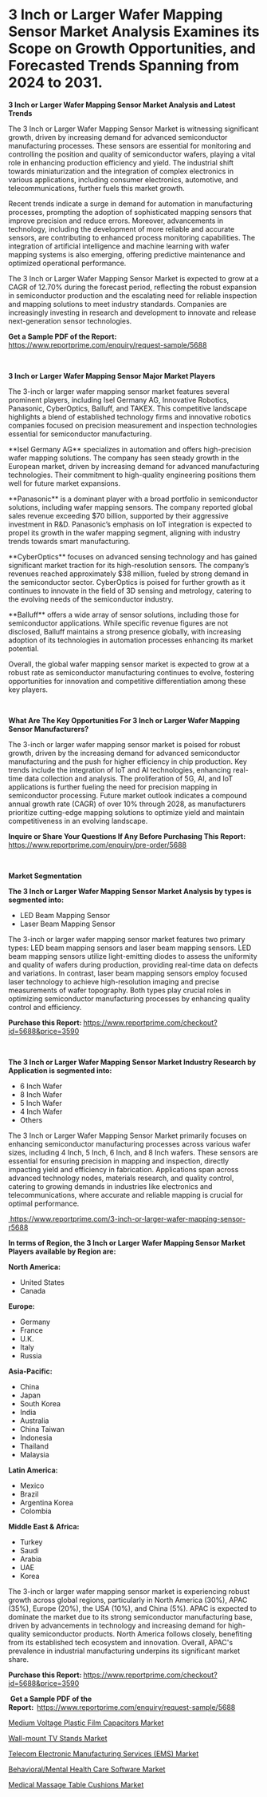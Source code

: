 <p><h1>3 Inch or Larger Wafer Mapping Sensor Market Analysis Examines its Scope on Growth Opportunities, and Forecasted Trends Spanning from 2024 to 2031.</h1></p><p><strong>3 Inch or Larger Wafer Mapping Sensor Market Analysis and Latest Trends</strong></p>
<p><p>The 3 Inch or Larger Wafer Mapping Sensor Market is witnessing significant growth, driven by increasing demand for advanced semiconductor manufacturing processes. These sensors are essential for monitoring and controlling the position and quality of semiconductor wafers, playing a vital role in enhancing production efficiency and yield. The industrial shift towards miniaturization and the integration of complex electronics in various applications, including consumer electronics, automotive, and telecommunications, further fuels this market growth.</p><p>Recent trends indicate a surge in demand for automation in manufacturing processes, prompting the adoption of sophisticated mapping sensors that improve precision and reduce errors. Moreover, advancements in technology, including the development of more reliable and accurate sensors, are contributing to enhanced process monitoring capabilities. The integration of artificial intelligence and machine learning with wafer mapping systems is also emerging, offering predictive maintenance and optimized operational performance.</p><p>The 3 Inch or Larger Wafer Mapping Sensor Market is expected to grow at a CAGR of 12.70% during the forecast period, reflecting the robust expansion in semiconductor production and the escalating need for reliable inspection and mapping solutions to meet industry standards. Companies are increasingly investing in research and development to innovate and release next-generation sensor technologies.</p></p>
<p><strong>Get a Sample PDF of the Report:&nbsp;</strong> <a href="https://www.reportprime.com/enquiry/request-sample/5688">https://www.reportprime.com/enquiry/request-sample/5688</a></p>
<p>&nbsp;</p>
<p><strong>3 Inch or Larger Wafer Mapping Sensor Major Market Players</strong></p>
<p><p>The 3-inch or larger wafer mapping sensor market features several prominent players, including Isel Germany AG, Innovative Robotics, Panasonic, CyberOptics, Balluff, and TAKEX. This competitive landscape highlights a blend of established technology firms and innovative robotics companies focused on precision measurement and inspection technologies essential for semiconductor manufacturing.</p><p>**Isel Germany AG** specializes in automation and offers high-precision wafer mapping solutions. The company has seen steady growth in the European market, driven by increasing demand for advanced manufacturing technologies. Their commitment to high-quality engineering positions them well for future market expansions.</p><p>**Panasonic** is a dominant player with a broad portfolio in semiconductor solutions, including wafer mapping sensors. The company reported global sales revenue exceeding $70 billion, supported by their aggressive investment in R&D. Panasonic’s emphasis on IoT integration is expected to propel its growth in the wafer mapping segment, aligning with industry trends towards smart manufacturing.</p><p>**CyberOptics** focuses on advanced sensing technology and has gained significant market traction for its high-resolution sensors. The company’s revenues reached approximately $38 million, fueled by strong demand in the semiconductor sector. CyberOptics is poised for further growth as it continues to innovate in the field of 3D sensing and metrology, catering to the evolving needs of the semiconductor industry.</p><p>**Balluff** offers a wide array of sensor solutions, including those for semiconductor applications. While specific revenue figures are not disclosed, Balluff maintains a strong presence globally, with increasing adoption of its technologies in automation processes enhancing its market potential.</p><p>Overall, the global wafer mapping sensor market is expected to grow at a robust rate as semiconductor manufacturing continues to evolve, fostering opportunities for innovation and competitive differentiation among these key players.</p></p>
<p>&nbsp;</p>
<p><strong>What Are The Key Opportunities For 3 Inch or Larger Wafer Mapping Sensor Manufacturers?</strong></p>
<p><p>The 3-inch or larger wafer mapping sensor market is poised for robust growth, driven by the increasing demand for advanced semiconductor manufacturing and the push for higher efficiency in chip production. Key trends include the integration of IoT and AI technologies, enhancing real-time data collection and analysis. The proliferation of 5G, AI, and IoT applications is further fueling the need for precision mapping in semiconductor processing. Future market outlook indicates a compound annual growth rate (CAGR) of over 10% through 2028, as manufacturers prioritize cutting-edge mapping solutions to optimize yield and maintain competitiveness in an evolving landscape.</p></p>
<p><strong>Inquire or Share Your Questions If Any Before Purchasing This Report:</strong> <a href="https://www.reportprime.com/enquiry/pre-order/5688">https://www.reportprime.com/enquiry/pre-order/5688</a></p>
<p>&nbsp;</p>
<p><strong>Market Segmentation</strong></p>
<p><strong>The 3 Inch or Larger Wafer Mapping Sensor Market Analysis by types is segmented into:</strong></p>
<p><ul><li>LED Beam Mapping Sensor</li><li>Laser Beam Mapping Sensor</li></ul></p>
<p><p>The 3-inch or larger wafer mapping sensor market features two primary types: LED beam mapping sensors and laser beam mapping sensors. LED beam mapping sensors utilize light-emitting diodes to assess the uniformity and quality of wafers during production, providing real-time data on defects and variations. In contrast, laser beam mapping sensors employ focused laser technology to achieve high-resolution imaging and precise measurements of wafer topography. Both types play crucial roles in optimizing semiconductor manufacturing processes by enhancing quality control and efficiency.</p></p>
<p><strong>Purchase this Report:&nbsp;</strong><a href="https://www.reportprime.com/checkout?id=5688&price=3590">https://www.reportprime.com/checkout?id=5688&price=3590</a></p>
<p>&nbsp;</p>
<p><strong>The 3 Inch or Larger Wafer Mapping Sensor Market Industry Research by Application is segmented into:</strong></p>
<p><ul><li>6 Inch Wafer</li><li>8 Inch Wafer</li><li>5 Inch Wafer</li><li>4 Inch Wafer</li><li>Others</li></ul></p>
<p><p>The 3 Inch or Larger Wafer Mapping Sensor Market primarily focuses on enhancing semiconductor manufacturing processes across various wafer sizes, including 4 Inch, 5 Inch, 6 Inch, and 8 Inch wafers. These sensors are essential for ensuring precision in mapping and inspection, directly impacting yield and efficiency in fabrication. Applications span across advanced technology nodes, materials research, and quality control, catering to growing demands in industries like electronics and telecommunications, where accurate and reliable mapping is crucial for optimal performance.</p></p>
<p><a href="https://www.reportprime.com/3-inch-or-larger-wafer-mapping-sensor-r5688">&nbsp;https://www.reportprime.com/3-inch-or-larger-wafer-mapping-sensor-r5688</a></p>
<p><strong>In terms of Region, the 3 Inch or Larger Wafer Mapping Sensor Market Players available by Region are:</strong></p>
<p>
    <p> <strong> North America: </strong>
        <ul>
            <li>United States</li>
            <li>Canada</li>
        </ul>
        </p> 
    <p> <strong> Europe: </strong>
        <ul>
            <li>Germany</li>
            <li>France</li>
            <li>U.K.</li>
            <li>Italy</li>
            <li>Russia</li>
        </ul>
        </p> 
    <p> <strong> Asia-Pacific: </strong>
        <ul>
            <li>China</li>
            <li>Japan</li>
            <li>South Korea</li>
            <li>India</li>
            <li>Australia</li>
            <li>China Taiwan</li>
            <li>Indonesia</li>
            <li>Thailand</li>
            <li>Malaysia</li>
        </ul>
        </p> 
    <p> <strong> Latin America: </strong>
        <ul>
            <li>Mexico</li>
            <li>Brazil</li>
            <li>Argentina Korea</li>
            <li>Colombia</li>
        </ul>
        </p> 
    <p> <strong> Middle East & Africa: </strong>
        <ul>
            <li>Turkey</li>
            <li>Saudi</li>
            <li>Arabia</li>
            <li>UAE</li>
            <li>Korea</li>
        </ul>
    </p>
    </p>
<p><p>The 3-inch or larger wafer mapping sensor market is experiencing robust growth across global regions, particularly in North America (30%), APAC (35%), Europe (20%), the USA (10%), and China (5%). APAC is expected to dominate the market due to its strong semiconductor manufacturing base, driven by advancements in technology and increasing demand for high-quality semiconductor products. North America follows closely, benefiting from its established tech ecosystem and innovation. Overall, APAC's prevalence in industrial manufacturing underpins its significant market share.</p></p>
<p><strong>Purchase this Report: </strong><a href="https://www.reportprime.com/checkout?id=5688&price=3590">https://www.reportprime.com/checkout?id=5688&price=3590</a></p>
<p>&nbsp;<strong>Get a Sample PDF of the Report:&nbsp;&nbsp;</strong><a href="https://www.reportprime.com/enquiry/request-sample/5688">https://www.reportprime.com/enquiry/request-sample/5688</a></p>
<p><strong></strong></p>
<p><p><a href="https://github.com/AshikRahman665/Market-Research-Report-List-1/blob/main/medium-voltage-plastic-film-capacitors-market.md">Medium Voltage Plastic Film Capacitors Market</a></p><p><a href="https://issuu.com/reportprime-2/docs/wall-mount-tv-stands-market-size-20_7cd2d4a808c236">Wall-mount TV Stands Market</a></p><p><a href="https://www.linkedin.com/pulse/future-innovation-global-telecom-electronic-manufacturing-services-sldqf?trackingId=XDRxSUkTRUqbu5FGgyfbyg%3D%3D">Telecom Electronic Manufacturing Services (EMS) Market</a></p><p><a href="https://medium.com/@trameciabutler41/unlocking-growth-potential-market-strategic-analysis-of-behavioral-mental-health-care-software-51753ea7fc84">Behavioral/Mental Health Care Software Market</a></p><p><a href="https://medium.com/@trameciabutler41/medical-massage-table-cushions-market-size-share-analysis-growth-trends-forecast-2024-2031-ed732e23dc0f">Medical Massage Table Cushions Market</a></p></p>